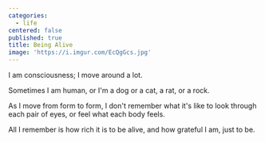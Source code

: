 ```yaml
---
categories:
  - life
centered: false
published: true
title: Being Alive
image: 'https://i.imgur.com/EcQgGcs.jpg'
---
```

I am consciousness;
I move around a lot.

Sometimes
I am human,
or I'm a dog or a cat,
a rat, or a rock.

As I move from form to form,
I don't remember what it's like 
to look through each pair of eyes,
or feel what each body feels.

All I remember
is how rich it is
to be alive,
and how grateful I am,
just to be.
